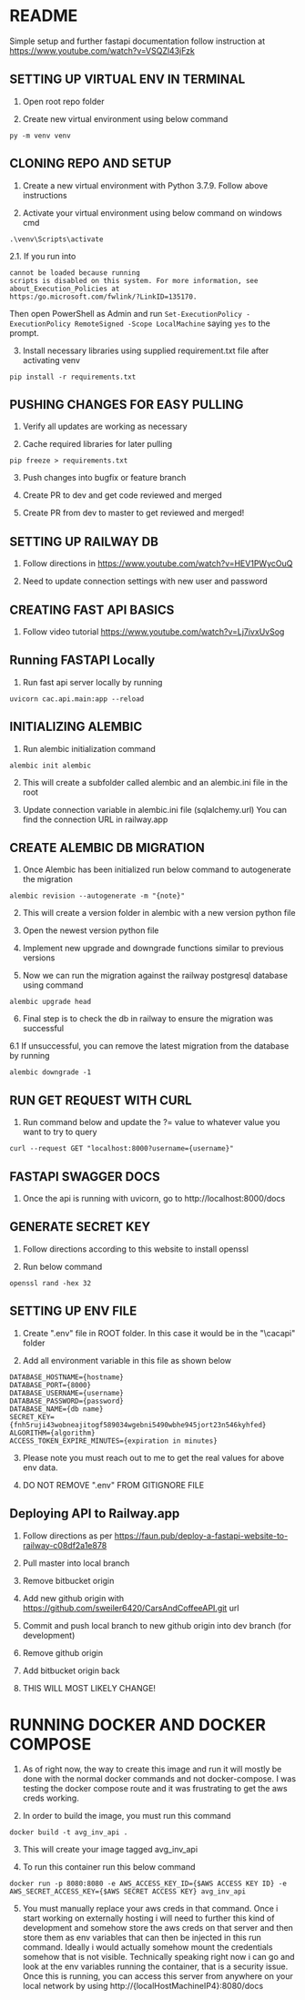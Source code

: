 # README

Simple setup and further fastapi documentation follow instruction at
https://www.youtube.com/watch?v=VSQZl43jFzk

## SETTING UP VIRTUAL ENV IN TERMINAL

1. Open root repo folder

2. Create new virtual environment using below command

```
py -m venv venv
```

## CLONING REPO AND SETUP

1. Create a new virtual environment with Python 3.7.9. Follow above instructions

2. Activate your virtual environment using below command on windows cmd

```
.\venv\Scripts\activate
```

2.1. If you run into

```
cannot be loaded because running
scripts is disabled on this system. For more information, see about_Execution_Policies at
https:/go.microsoft.com/fwlink/?LinkID=135170.
```

Then open PowerShell as Admin and run
`Set-ExecutionPolicy -ExecutionPolicy RemoteSigned -Scope LocalMachine`
saying `yes` to the prompt.

3. Install necessary libraries using supplied requirement.txt file after activating venv

```
pip install -r requirements.txt
```

## PUSHING CHANGES FOR EASY PULLING

1. Verify all updates are working as necessary

2. Cache required libraries for later pulling

```
pip freeze > requirements.txt
```

3. Push changes into bugfix or feature branch

4. Create PR to dev and get code reviewed and merged

5. Create PR from dev to master to get reviewed and merged!

## SETTING UP RAILWAY DB

1. Follow directions in https://www.youtube.com/watch?v=HEV1PWycOuQ

2. Need to update connection settings with new user and password

## CREATING FAST API BASICS

1. Follow video tutorial https://www.youtube.com/watch?v=Lj7ivxUvSog

## Running FASTAPI Locally

1. Run fast api server locally by running

```
uvicorn cac.api.main:app --reload
```

## INITIALIZING ALEMBIC

1. Run alembic initialization command

```
alembic init alembic
```

2. This will create a subfolder called alembic and an alembic.ini file in the root

3. Update connection variable in alembic.ini file (sqlalchemy.url) You can find the connection URL in railway.app

## CREATE ALEMBIC DB MIGRATION

1. Once Alembic has been initialized run below command to autogenerate the migration

```
alembic revision --autogenerate -m "{note}"
```

2. This will create a version folder in alembic with a new version python file

3. Open the newest version python file

4. Implement new upgrade and downgrade functions similar to previous versions

5. Now we can run the migration against the railway postgresql database using command

```
alembic upgrade head
```

6. Final step is to check the db in railway to ensure the migration was successful

6.1 If unsuccessful, you can remove the latest migration from the database by running

```
alembic downgrade -1
```

## RUN GET REQUEST WITH CURL

1. Run command below and update the ?= value to whatever value you want to try to query

```
curl --request GET "localhost:8000?username={username}"
```

## FASTAPI SWAGGER DOCS

1. Once the api is running with uvicorn, go to http://localhost:8000/docs

## GENERATE SECRET KEY

1. Follow directions according to this website to install openssl

2. Run below command

```
openssl rand -hex 32
```

## SETTING UP ENV FILE

1. Create ".env" file in ROOT folder. In this case it would be in the "\cacapi" folder

2. Add all environment variable in this file as shown below

```
DATABASE_HOSTNAME={hostname}
DATABASE_PORT={8000}
DATABASE_USERNAME={username}
DATABASE_PASSWORD={password}
DATABASE_NAME={db name}
SECRET_KEY={fnh5ruji43wobneajitogf589034wgebni5490wbhe945jort23n546kyhfed}
ALGORITHM={algorithm}
ACCESS_TOKEN_EXPIRE_MINUTES={expiration in minutes}
```

3. Please note you must reach out to me to get the real values for above env data.

4. DO NOT REMOVE ".env" FROM GITIGNORE FILE

## Deploying API to Railway.app

1. Follow directions as per https://faun.pub/deploy-a-fastapi-website-to-railway-c08df2a1e878

2. Pull master into local branch

3. Remove bitbucket origin

4. Add new github origin with https://github.com/sweiler6420/CarsAndCoffeeAPI.git url

5. Commit and push local branch to new github origin into dev branch (for development)

6. Remove github origin

7. Add bitbucket origin back

8. THIS WILL MOST LIKELY CHANGE!

# RUNNING DOCKER AND DOCKER COMPOSE

1. As of right now, the way to create this image and run it will mostly be done with the normal docker commands and not
   docker-compose. I was testing the docker compose route and it was frustrating to get the aws creds working. 

2. In order to build the image, you must run this command

```
docker build -t avg_inv_api .
```

3. This will create your image tagged avg_inv_api

4. To run this container run this below command

```
docker run -p 8080:8080 -e AWS_ACCESS_KEY_ID={$AWS ACCESS KEY ID} -e AWS_SECRET_ACCESS_KEY={$AWS SECRET ACCESS KEY} avg_inv_api
```
5. You must manually replace your aws creds in that command. Once i start working on externally hosting i will need to further this kind of development and somehow store the aws creds on that server and then store them as env variables that can then be injected in this run command. Ideally i would actually somehow mount the credentials somehow that is not visible. Technically speaking right now i can go and look at the env variables running the container, that is a security issue. Once this is running, you can access this server from anywhere on your local network by using http://{localHostMachineIP4}:8080/docs
